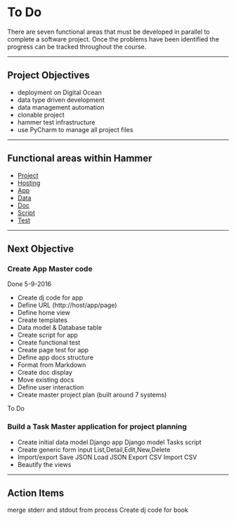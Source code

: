 # To Do
There are seven functional areas that must be developed in parallel to complete
a software project.  Once the problems have been identified the progress can
be tracked throughout the course.


---

## Project Objectives

* deployment on Digital Ocean
* data type driven development
* data management automation
* clonable project
* hammer test infrastructure
* use PyCharm to manage all project files

---

## Functional areas within Hammer

* [Project](ToDo_Project.md)
* [Hosting](ToDo_Hosting.md)
* [App](ToDo_App.md)
* [Data](ToDo_Data.md)
* [Doc](ToDo_Doc.md)
* [Script](ToDo_Script.md)
* [Test](ToDo_Test.md)

---

## Next Objective

### Create App Master code

Done  5-9-2016

* Create dj code for app
* Define URL (http://host/app/page)
* Define home view
* Create templates
* Data model & Database table
* Create script for app
* Create functional test
* Create page test for app
* Define app docs structure
* Format from Markdown
* Create doc display
* Move existing docs
* Define user interaction
* Create master project plan (built around 7 systems)

To Do


### Build a Task Master application for project planning

* Create initial data model
    Django app
    Django model
    Tasks script
* Create generic form input
    List,Detail,Edit,New,Delete
* Import/export
    Save JSON
    Load JSON
    Export CSV
    Import CSV
* Beautify the views


---

## Action Items

merge stderr and stdout from process
Create dj code for book




